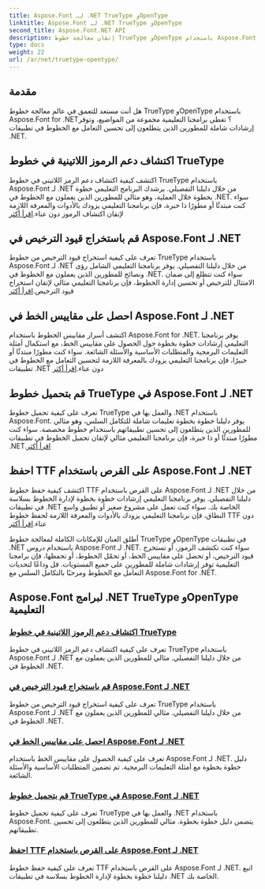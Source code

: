 ```yaml
---
title: Aspose.Font لـ .NET TrueType وOpenType
linktitle: Aspose.Font لـ .NET TrueType وOpenType
second_title: Aspose.Font.NET API
description: إتقان معالجة خطوط TrueType وOpenType باستخدام Aspose.Font لبرامج .NET التعليمية. تعلم كيفية اكتشاف الرموز واستخراج قيود الترخيص. تحميل وحفظ الخطوط.
type: docs
weight: 22
url: /ar/net/truetype-opentype/
---
```


## مقدمة

هل أنت مستعد للتعمق في عالم معالجة خطوط TrueType وOpenType باستخدام Aspose.Font for .NET؟ تغطي برامجنا التعليمية مجموعة من المواضيع، وتوفر إرشادات شاملة للمطورين الذين يتطلعون إلى تحسين التعامل مع الخطوط في تطبيقات .NET.

## اكتشاف دعم الرموز اللاتينية في خطوط TrueType

اكتشف كيفية اكتشاف دعم الرمز اللاتيني في خطوط TrueType باستخدام Aspose.Font لـ .NET من خلال دليلنا التفصيلي. يرشدك البرنامج التعليمي خطوة بخطوة خلال العملية، وهو مثالي للمطورين الذين يعملون مع الخطوط في .NET. سواء كنت مبتدئًا أو مطورًا ذا خبرة، فإن برنامجنا التعليمي يزودك بالأدوات والمعرفة اللازمة لإتقان اكتشاف الرموز دون عناء.[اقرأ أكثر](./detect-latin-symbols-support-truetype-fonts/)

## قم باستخراج قيود الترخيص في Aspose.Font لـ .NET

 تعرف على كيفية استخراج قيود الترخيص من خطوط TrueType باستخدام Aspose.Font لـ .NET من خلال دليلنا التفصيلي. يوفر برنامجنا التعليمي الشامل رؤى ونصائح للمطورين الذين يعملون مع الخطوط في .NET. سواء كنت تتطلع إلى ضمان الامتثال للترخيص أو تحسين إدارة الخطوط، فإن برنامجنا التعليمي مثالي لإتقان استخراج قيود الترخيص.[اقرأ أكثر](./extract-license-restrictions/)

## احصل على مقاييس الخط في Aspose.Font لـ .NET

اكتشف أسرار مقاييس الخطوط باستخدام Aspose.Font for .NET. يوفر برنامجنا التعليمي إرشادات خطوة بخطوة حول الحصول على مقاييس الخط، مع استكمال أمثلة التعليمات البرمجية والمتطلبات الأساسية والأسئلة الشائعة. سواء كنت مطورًا مبتدئًا أو خبيرًا، فإن برنامجنا التعليمي يزودك بالمعرفة اللازمة لتحسين التعامل مع الخطوط في تطبيقات .NET دون عناء.[اقرأ أكثر](./get-font-metrics/)

## قم بتحميل خطوط TrueType في Aspose.Font لـ .NET

 تعرف على كيفية تحميل خطوط TrueType والعمل بها في .NET باستخدام Aspose.Font. يوفر دليلنا خطوة بخطوة تعليمات شاملة للتكامل السلس، وهو مثالي للمطورين الذين يتطلعون إلى تحسين تطبيقاتهم باستخدام خطوط مخصصة. سواء كنت مطورًا مبتدئًا أو ذا خبرة، فإن برنامجنا التعليمي مثالي لإتقان تحميل الخطوط في تطبيقات .NET.[اقرأ أكثر](./load-truetype-fonts/)

## احفظ TTF على القرص باستخدام Aspose.Font لـ .NET

اكتشف كيفية حفظ خطوط TTF على القرص باستخدام Aspose.Font لـ .NET من خلال دليلنا التفصيلي. يوفر برنامجنا التعليمي إرشادات خطوة بخطوة لإدارة الخطوط بسلاسة في تطبيقات .NET الخاصة بك. سواء كنت تعمل على مشروع صغير أو تطبيق واسع النطاق، فإن برنامجنا التعليمي يزودك بالأدوات والمعرفة اللازمة لحفظ خطوط TTF دون عناء.[اقرأ أكثر](./save-ttf-to-disc/)

أطلق العنان للإمكانات الكاملة لمعالجة خطوط TrueType وOpenType في تطبيقات .NET باستخدام دروس Aspose.Font لـ .NET. سواء كنت تكتشف الرموز، أو تستخرج قيود الترخيص، أو تحصل على مقاييس الخط، أو تحمّل الخطوط، أو تحفظها، فإن برامجنا التعليمية توفر إرشادات شاملة للمطورين على جميع المستويات. قل وداعًا لتحديات التعامل مع الخطوط ومرحبًا بالتكامل السلس مع Aspose.Font for .NET. 
## Aspose.Font لبرامج .NET TrueType وOpenType التعليمية
### [اكتشاف دعم الرموز اللاتينية في خطوط TrueType](./detect-latin-symbols-support-truetype-fonts/)
تعرف على كيفية اكتشاف دعم الرمز اللاتيني في خطوط TrueType باستخدام Aspose.Font لـ .NET من خلال دليلنا التفصيلي. مثالي للمطورين الذين يعملون مع الخطوط في .NET.
### [قم باستخراج قيود الترخيص في Aspose.Font لـ .NET](./extract-license-restrictions/)
تعرف على كيفية استخراج قيود الترخيص من خطوط TrueType باستخدام Aspose.Font لـ .NET من خلال دليلنا التفصيلي. مثالي للمطورين الذين يعملون مع الخطوط في .NET.
### [احصل على مقاييس الخط في Aspose.Font لـ .NET](./get-font-metrics/)
تعرف على كيفية الحصول على مقاييس الخط باستخدام Aspose.Font لـ .NET. دليل خطوة بخطوة مع أمثلة التعليمات البرمجية. تم تضمين المتطلبات الأساسية والأسئلة الشائعة.
### [قم بتحميل خطوط TrueType في Aspose.Font لـ .NET](./load-truetype-fonts/)
تعرف على كيفية تحميل خطوط TrueType والعمل بها في .NET باستخدام Aspose.Font. يتضمن دليل خطوة بخطوة. مثالي للمطورين الذين يتطلعون إلى تحسين تطبيقاتهم.
### [احفظ TTF على القرص باستخدام Aspose.Font لـ .NET](./save-ttf-to-disc/)
تعرف على كيفية حفظ خطوط TTF على القرص باستخدام Aspose.Font لـ .NET. اتبع دليلنا خطوة بخطوة لإدارة الخطوط بسلاسة في تطبيقات .NET الخاصة بك.